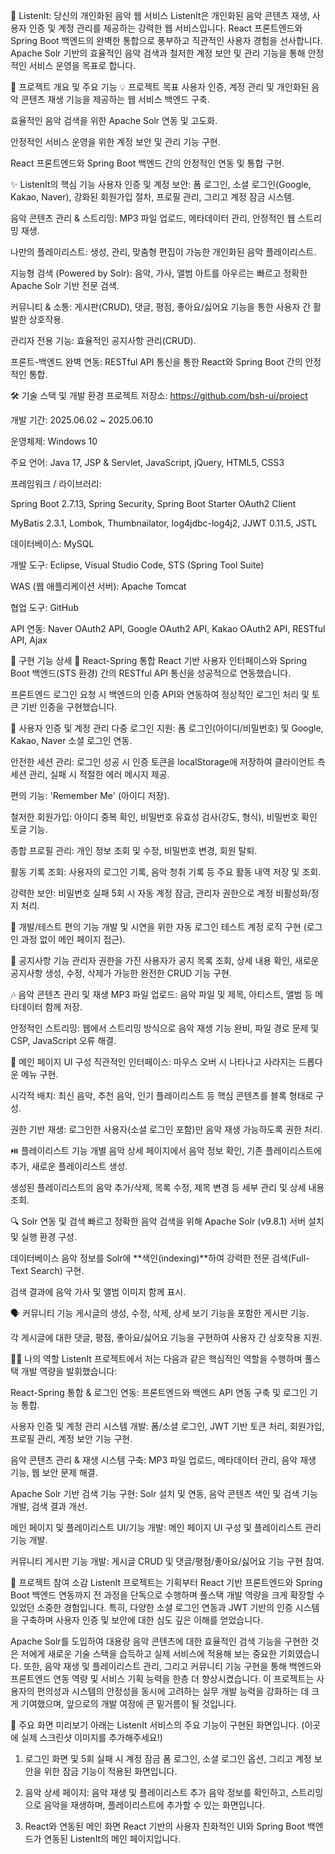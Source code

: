 🎵 ListenIt: 당신의 개인화된 음악 웹 서비스
ListenIt은 개인화된 음악 콘텐츠 재생, 사용자 인증 및 계정 관리를 제공하는 강력한 웹 서비스입니다. React 프론트엔드와 Spring Boot 백엔드의 완벽한 통합으로 풍부하고 직관적인 사용자 경험을 선사합니다. Apache Solr 기반의 효율적인 음악 검색과 철저한 계정 보안 및 관리 기능을 통해 안정적인 서비스 운영을 목표로 합니다.

🚀 프로젝트 개요 및 주요 기능
💡 프로젝트 목표
사용자 인증, 계정 관리 및 개인화된 음악 콘텐츠 재생 기능을 제공하는 웹 서비스 백엔드 구축.

효율적인 음악 검색을 위한 Apache Solr 연동 및 고도화.

안정적인 서비스 운영을 위한 계정 보안 및 관리 기능 구현.

React 프론트엔드와 Spring Boot 백엔드 간의 안정적인 연동 및 통합 구현.

✨ ListenIt의 핵심 기능
사용자 인증 및 계정 보안: 폼 로그인, 소셜 로그인(Google, Kakao, Naver), 강화된 회원가입 절차, 프로필 관리, 그리고 계정 잠금 시스템.

음악 콘텐츠 관리 & 스트리밍: MP3 파일 업로드, 메타데이터 관리, 안정적인 웹 스트리밍 재생.

나만의 플레이리스트: 생성, 관리, 맞춤형 편집이 가능한 개인화된 음악 플레이리스트.

지능형 검색 (Powered by Solr): 음악, 가사, 앨범 아트를 아우르는 빠르고 정확한 Apache Solr 기반 전문 검색.

커뮤니티 & 소통: 게시판(CRUD), 댓글, 평점, 좋아요/싫어요 기능을 통한 사용자 간 활발한 상호작용.

관리자 전용 기능: 효율적인 공지사항 관리(CRUD).

프론트-백엔드 완벽 연동: RESTful API 통신을 통한 React와 Spring Boot 간의 안정적인 통합.

🛠️ 기술 스택 및 개발 환경
프로젝트 저장소: https://github.com/bsh-ui/project

개발 기간: 2025.06.02 ~ 2025.06.10

운영체제: Windows 10

주요 언어: Java 17, JSP & Servlet, JavaScript, jQuery, HTML5, CSS3

프레임워크 / 라이브러리:

Spring Boot 2.7.13, Spring Security, Spring Boot Starter OAuth2 Client

MyBatis 2.3.1, Lombok, Thumbnailator, log4jdbc-log4j2, JJWT 0.11.5, JSTL

데이터베이스: MySQL

개발 도구: Eclipse, Visual Studio Code, STS (Spring Tool Suite)

WAS (웹 애플리케이션 서버): Apache Tomcat

협업 도구: GitHub

API 연동: Naver OAuth2 API, Google OAuth2 API, Kakao OAuth2 API, RESTful API, Ajax

🚀 구현 기능 상세
🔗 React-Spring 통합
React 기반 사용자 인터페이스와 Spring Boot 백엔드(STS 환경) 간의 RESTful API 통신을 성공적으로 연동했습니다.

프론트엔드 로그인 요청 시 백엔드의 인증 API와 연동하여 정상적인 로그인 처리 및 토큰 기반 인증을 구현했습니다.

🔐 사용자 인증 및 계정 관리
다중 로그인 지원: 폼 로그인(아이디/비밀번호) 및 Google, Kakao, Naver 소셜 로그인 연동.

안전한 세션 관리: 로그인 성공 시 인증 토큰을 localStorage에 저장하여 클라이언트 측 세션 관리, 실패 시 적절한 에러 메시지 제공.

편의 기능: 'Remember Me' (아이디 저장).

철저한 회원가입: 아이디 중복 확인, 비밀번호 유효성 검사(강도, 형식), 비밀번호 확인 토글 기능.

종합 프로필 관리: 개인 정보 조회 및 수정, 비밀번호 변경, 회원 탈퇴.

활동 기록 조회: 사용자의 로그인 기록, 음악 청취 기록 등 주요 활동 내역 저장 및 조회.

강력한 보안: 비밀번호 실패 5회 시 자동 계정 잠금, 관리자 권한으로 계정 비활성화/정지 처리.

🧪 개발/테스트 편의 기능
개발 및 시연을 위한 자동 로그인 테스트 계정 로직 구현 (로그인 과정 없이 메인 페이지 접근).

📢 공지사항 기능
관리자 권한을 가진 사용자가 공지 목록 조회, 상세 내용 확인, 새로운 공지사항 생성, 수정, 삭제가 가능한 완전한 CRUD 기능 구현.

🎶 음악 콘텐츠 관리 및 재생
MP3 파일 업로드: 음악 파일 및 제목, 아티스트, 앨범 등 메타데이터 함께 저장.

안정적인 스트리밍: 웹에서 스트리밍 방식으로 음악 재생 기능 완비, 파일 경로 문제 및 CSP, JavaScript 오류 해결.

🎨 메인 페이지 UI 구성
직관적인 인터페이스: 마우스 오버 시 나타나고 사라지는 드롭다운 메뉴 구현.

시각적 배치: 최신 음악, 추천 음악, 인기 플레이리스트 등 핵심 콘텐츠를 블록 형태로 구성.

권한 기반 재생: 로그인한 사용자(소셜 로그인 포함)만 음악 재생 가능하도록 권한 처리.

⏯️ 플레이리스트 기능
개별 음악 상세 페이지에서 음악 정보 확인, 기존 플레이리스트에 추가, 새로운 플레이리스트 생성.

생성된 플레이리스트의 음악 추가/삭제, 목록 수정, 제목 변경 등 세부 관리 및 상세 내용 조회.

🔍 Solr 연동 및 검색
빠르고 정확한 음악 검색을 위해 Apache Solr (v9.8.1) 서버 설치 및 실행 환경 구성.

데이터베이스 음악 정보를 Solr에 **색인(indexing)**하여 강력한 전문 검색(Full-Text Search) 구현.

검색 결과에 음악 가사 및 앨범 이미지 함께 표시.

🗣️ 커뮤니티 기능
게시글의 생성, 수정, 삭제, 상세 보기 기능을 포함한 게시판 기능.

각 게시글에 대한 댓글, 평점, 좋아요/싫어요 기능을 구현하여 사용자 간 상호작용 지원.

🧑‍💻 나의 역할
ListenIt 프로젝트에서 저는 다음과 같은 핵심적인 역할을 수행하며 풀스택 개발 역량을 발휘했습니다:

React-Spring 통합 & 로그인 연동: 프론트엔드와 백엔드 API 연동 구축 및 로그인 기능 통합.

사용자 인증 및 계정 관리 시스템 개발: 폼/소셜 로그인, JWT 기반 토큰 처리, 회원가입, 프로필 관리, 계정 보안 기능 구현.

음악 콘텐츠 관리 & 재생 시스템 구축: MP3 파일 업로드, 메타데이터 관리, 음악 재생 기능, 웹 보안 문제 해결.

Apache Solr 기반 검색 기능 구현: Solr 설치 및 연동, 음악 콘텐츠 색인 및 검색 기능 개발, 검색 결과 개선.

메인 페이지 및 플레이리스트 UI/기능 개발: 메인 페이지 UI 구성 및 플레이리스트 관리 기능 개발.

커뮤니티 게시판 기능 개발: 게시글 CRUD 및 댓글/평점/좋아요/싫어요 기능 구현 참여.

💭 프로젝트 참여 소감
ListenIt 프로젝트는 기획부터 React 기반 프론트엔드와 Spring Boot 백엔드 연동까지 전 과정을 단독으로 수행하며 풀스택 개발 역량을 크게 확장할 수 있었던 소중한 경험입니다. 특히, 다양한 소셜 로그인 연동과 JWT 기반의 인증 시스템을 구축하며 사용자 인증 및 보안에 대한 심도 깊은 이해를 얻었습니다.

Apache Solr를 도입하여 대용량 음악 콘텐츠에 대한 효율적인 검색 기능을 구현한 것은 저에게 새로운 기술 스택을 습득하고 실제 서비스에 적용해 보는 중요한 기회였습니다. 또한, 음악 재생 및 플레이리스트 관리, 그리고 커뮤니티 기능 구현을 통해 백엔드와 프론트엔드 연동 역량 및 서비스 기획 능력을 한층 더 향상시켰습니다. 이 프로젝트는 사용자의 편의성과 시스템의 안정성을 동시에 고려하는 실무 개발 능력을 강화하는 데 크게 기여했으며, 앞으로의 개발 여정에 큰 밑거름이 될 것입니다.

📸 주요 화면 미리보기
아래는 ListenIt 서비스의 주요 기능이 구현된 화면입니다. (이곳에 실제 스크린샷 이미지를 추가해주세요!)

1. 로그인 화면 및 5회 실패 시 계정 잠금
폼 로그인, 소셜 로그인 옵션, 그리고 계정 보안을 위한 잠금 기능이 적용된 화면입니다.

2. 음악 상세 페이지: 음악 재생 및 플레이리스트 추가
음악 정보를 확인하고, 스트리밍으로 음악을 재생하며, 플레이리스트에 추가할 수 있는 화면입니다.

3. React와 연동된 메인 화면
React 기반의 사용자 친화적인 UI와 Spring Boot 백엔드가 연동된 ListenIt의 메인 페이지입니다.

